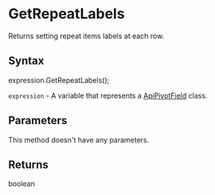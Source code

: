 # GetRepeatLabels

Returns setting repeat items labels at each row.

## Syntax

expression.GetRepeatLabels();

`expression` - A variable that represents a [ApiPivotField](../ApiPivotField.md) class.

## Parameters

This method doesn't have any parameters.

## Returns

boolean